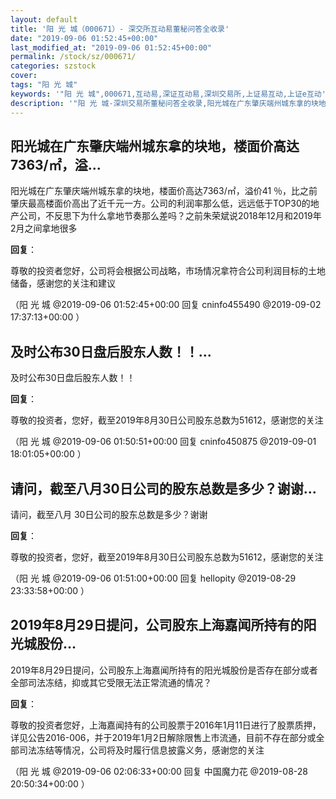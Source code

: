 ```yaml
---
layout: default
title: '阳 光 城（000671）- 深交所互动易董秘问答全收录'
date: "2019-09-06 01:52:45+00:00"
last_modified_at: "2019-09-06 01:52:45+00:00"
permalink: /stock/sz/000671/
categories: szstock
cover: 
tags: "阳 光 城"
keywords: '"阳 光 城",000671,互动易,深证互动易,深圳交易所,上证易互动,上证e互动'
description: '"阳 光 城-深圳交易所董秘问答全收录,阳光城在广东肇庆端州城东拿的块地，楼面价高达7363/㎡，溢价41 ％，比之前肇庆最高楼面价高出了近千元一方。公司的利润率那么低，远远低于TOP30的地产公司，不反思下为什么拿地节奏那么差吗？之前朱荣斌说2018年12月和2019年2月之间拿地很多"'
---
```


## 阳光城在广东肇庆端州城东拿的块地，楼面价高达7363/㎡，溢...

阳光城在广东肇庆端州城东拿的块地，楼面价高达7363/㎡，溢价41 ％，比之前肇庆最高楼面价高出了近千元一方。公司的利润率那么低，远远低于TOP30的地产公司，不反思下为什么拿地节奏那么差吗？之前朱荣斌说2018年12月和2019年2月之间拿地很多

**回复**：

尊敬的投资者您好，公司将会根据公司战略，市场情况拿符合公司利润目标的土地储备，感谢您的关注和建议 

（阳 光 城  @2019-09-06 01:52:45+00:00 回复 cninfo455490  @2019-09-02 17:37:13+00:00 ）

## 及时公布30日盘后股东人数！！...

及时公布30日盘后股东人数！！

**回复**：

尊敬的投资者，您好，截至2019年8月30日公司股东总数为51612，感谢您的关注 

（阳 光 城  @2019-09-06 01:50:51+00:00 回复 cninfo450875  @2019-09-01 18:01:05+00:00 ）

## 请问，截至八月30日公司的股东总数是多少？谢谢...

请问，截至八月 30日公司的股东总数是多少？谢谢

**回复**：

尊敬的投资者，您好，截至2019年8月30日公司股东总数为51612，感谢您的关注 

（阳 光 城  @2019-09-06 01:51:00+00:00 回复 hellopity  @2019-08-29 23:33:58+00:00 ）

## 2019年8月29日提问，公司股东上海嘉闻所持有的阳光城股份...

2019年8月29日提问，公司股东上海嘉闻所持有的阳光城股份是否存在部分或者全部司法冻结，抑或其它受限无法正常流通的情况？

**回复**：

尊敬的投资者您好，上海嘉闻持有的公司股票于2016年1月11日进行了股票质押，详见公告2016-006，并于2019年1月2日解除限售上市流通，目前不存在部分或全部司法冻结等情况，公司将及时履行信息披露义务，感谢您的关注 

（阳 光 城  @2019-09-06 02:06:33+00:00 回复 中国魔力花  @2019-08-28 20:50:34+00:00 ）

